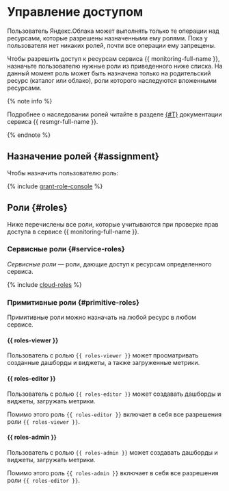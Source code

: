 # Управление доступом

Пользователь Яндекс.Облака может выполнять только те операции над ресурсами, которые разрешены назначенными ему ролями.
Пока у пользователя нет никаких ролей, почти все операции ему запрещены.

Чтобы разрешить доступ к ресурсам сервиса {{ monitoring-full-name }},
назначьте пользователю нужные роли из приведенного ниже списка. На данный момент роль может быть назначена только на
родительский ресурс (каталог или облако), роли которого наследуются вложенными ресурсами.

{% note info %}

Подробнее о наследовании ролей читайте в разделе [{#T}](../../resource-manager/concepts/resources-hierarchy.md#access-rights-inheritance) документации сервиса {{ resmgr-full-name }}.

{% endnote %}

## Назначение ролей {#assignment}

Чтобы назначить пользователю роль:

{% include [grant-role-console](../../_includes/grant-role-console.md) %}

## Роли {#roles}

Ниже перечислены все роли, которые учитываются при проверке прав доступа в сервисе {{ monitoring-full-name }}.

### Сервисные роли {#service-roles}

_Сервисные роли_ — роли, дающие доступ к ресурсам определенного сервиса.

{% include [cloud-roles](../../_includes/cloud-roles.md) %}

### Примитивные роли {#primitive-roles}

Примитивные роли можно назначать на любой ресурс в любом сервисе.

#### {{ roles-viewer }}

Пользователь с ролью `{{ roles-viewer }}` может просматривать созданные дашборды и виджеты, а также загруженные метрики.

#### {{ roles-editor }}

Пользователь с ролью `{{ roles-editor }}` может создавать дашборды и виджеты, загружать метрики.

Помимо этого роль `{{ roles-editor }}` включает в себя все разрешения роли `{{ roles-viewer }}`.

#### {{ roles-admin }}

Пользователь с ролью `{{ roles-admin }}` может создавать дашборды и виджеты, загружать метрики.

Помимо этого роль `{{ roles-admin }}` включает в себя все разрешения роли `{{ roles-editor }}`.
